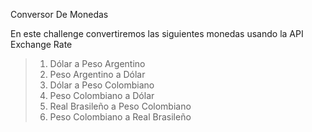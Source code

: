 Conversor De Monedas 

En este challenge convertiremos las siguientes monedas usando la API Exchange Rate 

>1. Dólar a Peso Argentino 
>2. Peso Argentino a Dólar 
>3. Dólar a Peso Colombiano 
>4. Peso Colombiano a Dólar 
>5. Real Brasileño a Peso Colombiano 
>6. Peso Colombiano a Real Brasileño
